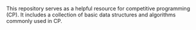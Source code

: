 This repository serves as a helpful resource for competitive programming (CP). It includes a collection of basic data structures and algorithms commonly used in CP.
